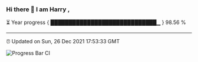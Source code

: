 ### Hi there 👋 I am Harry , 

⏳ Year progress { █████████████████████████████▁ } 98.56 %

---

⏰ Updated on Sun, 26 Dec 2021 17:53:33 GMT

![Progress Bar CI](https://github.com/duykhang68/duykhang68/workflows/Progress%20Bar%20CI/badge.svg)
